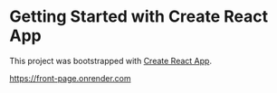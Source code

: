# Getting Started with Create React App

This project was bootstrapped with [Create React App](https://github.com/facebook/create-react-app).

https://front-page.onrender.com
